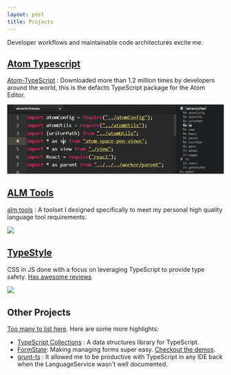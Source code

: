 ```yaml
---
layout: post
title: Projects
---
```


Developer workflows and maintainable code architectures excite me.

## [Atom Typescript](https://atom.io/packages/atom-typescript)
[Atom-TypeScript](https://atom.io/packages/atom-typescript) : Downloaded more than 1.2 million times by developers around the world, this is the defacto TypeScript package for the Atom Editor.

<a href="https://atom.io/packages/atom-typescript"><img src="https://raw.githubusercontent.com/TypeStrong/atom-typescript-examples/master/screens/semanticView.png"/></a>

## [ALM Tools](http://alm-tools.github.io/)
[alm tools](http://alm-tools.github.io/) : A toolset I designed specifically to meet my personal high quality language tool requirements.

<a href="http://alm-tools.github.io/"><img src="/img/typescriptbuilder.jpg"/></a>

## [TypeStyle](https://typestyle.github.io/)

CSS in JS done with a focus on leveraging TypeScript to provide type safety. [Has awesome reviews](https://typestyle.github.io/#/reviews)

<a href="https://typestyle.github.io/"><img src="https://typestyle.github.io/images/autocomplete.gif"/></a>

## Other Projects
[Too many to list here](https://github.com/basarat). Here are some more highlights:

* [TypeScript Collections](https://github.com/basarat/typescript-collections) : A data structures library for TypeScript.
* [FormState](https://formstate.github.io/): Making managing forms super easy. [Checkout the demos](https://formstate.github.io/demos/).
* [grunt-ts](https://github.com/typestrong/grunt-ts) : It allowed me to be productive with TypeScript in any IDE back when the LanguageService wasn't well documented.
